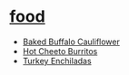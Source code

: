 <!-- _navbar.md -->
# [food](/)

* [Baked Buffalo Cauliflower](baked_buffalo_cauliflower.md)    
* [Hot Cheeto Burritos](hot_cheeto_burritos.md)    
* [Turkey Enchiladas](turkey_enchiladas.md)
